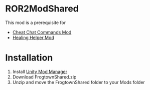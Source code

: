 # ROR2ModShared
This mod is a prerequisite for
- [Cheat Chat Commands Mod](https://github.com/ToyDragon/ROR2ModChatCommandCheats)
- [Healing Helper Mod](https://github.com/ToyDragon/ROR2ModHealingHelper)

# Installation
1. Install [Unity Mod Manager](https://www.nexusmods.com/site/mods/21/)
2. Download FrogtownShared.zip
3. Unzip and move the FrogtownShared folder to your Mods folder
